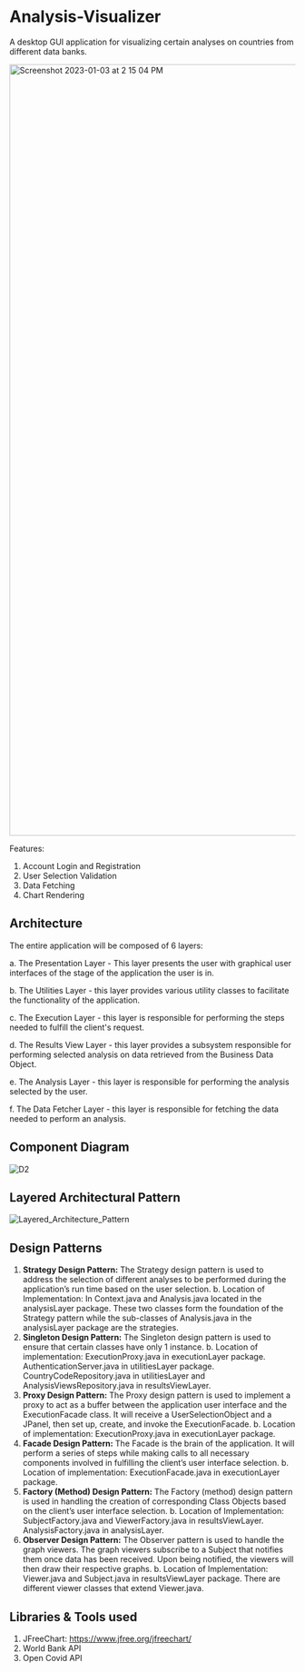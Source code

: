 # Analysis-Visualizer

A desktop GUI application for visualizing certain analyses on countries from different data banks.

<img width="1359" alt="Screenshot 2023-01-03 at 2 15 04 PM" src="https://user-images.githubusercontent.com/33135632/210425634-c2e53716-8b70-41b1-b6e5-b1c91967475f.png">

Features:
1. Account Login and Registration
2. User Selection Validation
3. Data Fetching
4. Chart Rendering

## Architecture

The entire application will be composed of 6 layers:

a. The Presentation Layer - This layer presents the user with graphical user interfaces of the stage of the application the user is in.

b. The Utilities Layer - this layer provides various utility classes to facilitate the functionality of the application.

c. The Execution Layer - this layer is responsible for performing the steps needed to fulfill the client's request.

d. The Results View Layer - this layer provides a subsystem responsible for performing selected analysis on data retrieved from the Business Data Object.

e. The Analysis Layer - this layer is responsible for performing the analysis selected by the user.

f. The Data Fetcher Layer - this layer is responsible for fetching the data needed to perform an analysis.

## Component Diagram

![D2](https://user-images.githubusercontent.com/33135632/210420795-0955660d-9f4e-4dba-b9a7-f32ecd35f3da.png)

## Layered Architectural Pattern

![Layered_Architecture_Pattern](https://user-images.githubusercontent.com/33135632/210422615-f25634fb-67a4-4378-8851-007786c29a6e.png)

## Design Patterns
1. **Strategy Design Pattern:** The Strategy design pattern is used to address the selection of different analyses to be performed during the application’s run time based on the user selection.
  b. Location of Implementation: In Context.java and Analysis.java located in the analysisLayer package. These two classes form the
foundation of the Strategy pattern while the sub-classes of Analysis.java in the analysisLayer package are the strategies.
2. **Singleton Design Pattern:** The Singleton design pattern is used to ensure that certain classes have only 1 instance.
  b. Location of implementation: ExecutionProxy.java in executionLayer package. AuthenticationServer.java in utilitiesLayer package. CountryCodeRepository.java in utilitiesLayer and AnalysisViewsRepository.java in resultsViewLayer.
3. **Proxy Design Pattern:** The Proxy design pattern is used to implement a proxy to act as a buffer between the application user interface and the ExecutionFacade class. It will receive a UserSelectionObject and a JPanel, then set up, create, and invoke the ExecutionFacade.
  b. Location of implementation: ExecutionProxy.java in executionLayer package.
4. **Facade Design Pattern:** The Facade is the brain of the application. It will perform a series of steps while making calls to all necessary components involved in fulfilling the client’s user interface selection.
  b. Location of implementation: ExecutionFacade.java in executionLayer package.
5. **Factory (Method) Design Pattern:** The Factory (method) design pattern is used in handling the creation of corresponding Class Objects based on the client’s user interface selection.
  b. Location of Implementation: SubjectFactory.java and ViewerFactory.java in resultsViewLayer. AnalysisFactory.java in analysisLayer.
6. **Observer Design Pattern:** The Observer pattern is used to handle the graph viewers. The graph viewers subscribe to a Subject that notifies them once data has been received. Upon being notified, the viewers will then draw their respective graphs.
  b. Location of Implementation: Viewer.java and Subject.java in resultsViewLayer package. There are different viewer classes that extend Viewer.java.

## Libraries & Tools used
1. JFreeChart: https://www.jfree.org/jfreechart/
2. World Bank API
3. Open Covid API
